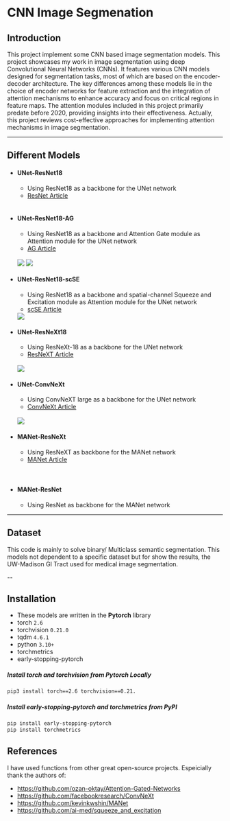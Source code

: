 # CNN Image Segmenation
## Introduction
This project implement some CNN based image segmentation models.
This project showcases my work in image segmentation using deep Convolutional Neural Networks (CNNs). It features various CNN models designed for segmentation tasks, most of which are based on the encoder-decoder architecture. The key differences among these models lie in the choice of encoder networks for feature extraction and the integration of attention mechanisms to enhance accuracy and focus on critical regions in feature maps.
The attention modules included in this project primarily predate before 2020, providing insights into their effectiveness. Actually, this project reviews cost-effective approaches for implementing attention mechanisms in image segmentation.

---
## Different Models
- #### UNet-ResNet18
    - Using ResNet18 as a backbone for the UNet network
    - <a href= 'https://arxiv.org/abs/1512.03385'> ResNet Article </a>
     <br>
- #### UNet-ResNet18-AG
    - Using ResNet18 as a backbone and Attention Gate module as Attention module for the UNet network
    - <a  href="https://arxiv.org/abs/1804.03999v3"> AG Article </a>
    <br>
     <img  src= "https://production-media.paperswithcode.com/methods/25b72303-3ebf-4db0-a6bd-f141e5c8c114.jpg" />

     <img src= 'https://github.com/ozan-oktay/Attention-Gated-Networks/blob/master/figures/figure1.png?raw=true' />
    <br>
- #### UNet-ResNet18-scSE
    - Using ResNet18 as a backbone and spatial-channel Squeeze and Excitation module as Attention module for the UNet network
    - <a href="https://arxiv.org/abs/1808.08127v1"> scSE 
    Article </a>
    <img src = 'https://production-media.paperswithcode.com/methods/scSE_Block_YcKqn9P.png' />
    <br>
- #### UNet-ResNeXt18
    - Using ResNeXt-18 as a backbone for the UNet network
    - <a href='https://arxiv.org/abs/1611.05431'> ResNeXT Article </a>
    <br>
    <img src='https://production-media.paperswithcode.com/methods/Screen_Shot_2020-06-06_at_4.32.52_PM.png' />

- #### UNet-ConvNeXt
    - Using ConvNeXT large as a backbone for the UNet network
    - <a href ='https://arxiv.org/abs/2201.03545'> ConvNeXt Article </a>
    <br>
    <img src='https://huggingface.co/datasets/huggingface/documentation-images/resolve/main/convnext_architecture.jpg' a>
    <br>

- #### MANet-ResNeXt
    - Using ResNeXT as backbone for the MANet network
    - <a  href = 'https://arxiv.org/abs/2009.02130'> MANet Article </a>
    <br>
    
    <br>

- #### MANet-ResNet
    - Using ResNet as backbone for the MANet network


---
## Dataset
This code is mainly to solve binary/ Multiclass semantic segmentation. This models not dependent to a specific dataset but for show the results, the UW-Madison GI Tract used for medical image segmentation.

--
## Installation
 - These models are written in the **Pytorch** library
- torch `2.6`
- torchvision `0.21.0`
- tqdm `4.6.1`
- python `3.10+`
- torchmetrics 
- early-stopping-pytorch

 ##### Install torch and torchvision from Pytorch Locally
 ```diff
pip3 install torch==2.6 torchvision==0.21.
```
##### Install early-stopping-pytorch and torchmetrics from PyPI
``` diff
pip install early-stopping-pytorch
pip install torchmetrics
```
## References


I have used  functions from other great open-source projects. Espeicially thank the authors of:
- https://github.com/ozan-oktay/Attention-Gated-Networks
- https://github.com/facebookresearch/ConvNeXt
- https://github.com/kevinkwshin/MANet
- https://github.com/ai-med/squeeze_and_excitation
